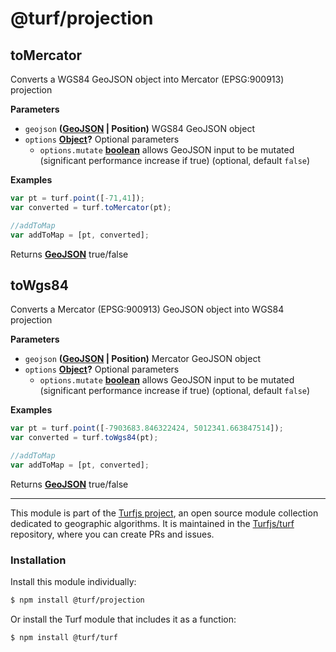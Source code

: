 # @turf/projection

<!-- Generated by documentation.js. Update this documentation by updating the source code. -->

## toMercator

Converts a WGS84 GeoJSON object into Mercator (EPSG:900913) projection

**Parameters**

-   `geojson` **([GeoJSON](http://geojson.org/geojson-spec.html#geojson-objects) | Position)** WGS84 GeoJSON object
-   `options` **[Object](https://developer.mozilla.org/en-US/docs/Web/JavaScript/Reference/Global_Objects/Object)?** Optional parameters
    -   `options.mutate` **[boolean](https://developer.mozilla.org/en-US/docs/Web/JavaScript/Reference/Global_Objects/Boolean)** allows GeoJSON input to be mutated (significant performance increase if true) (optional, default `false`)

**Examples**

```javascript
var pt = turf.point([-71,41]);
var converted = turf.toMercator(pt);

//addToMap
var addToMap = [pt, converted];
```

Returns **[GeoJSON](http://geojson.org/geojson-spec.html#geojson-objects)** true/false

## toWgs84

Converts a Mercator (EPSG:900913) GeoJSON object into WGS84 projection

**Parameters**

-   `geojson` **([GeoJSON](http://geojson.org/geojson-spec.html#geojson-objects) | Position)** Mercator GeoJSON object
-   `options` **[Object](https://developer.mozilla.org/en-US/docs/Web/JavaScript/Reference/Global_Objects/Object)?** Optional parameters
    -   `options.mutate` **[boolean](https://developer.mozilla.org/en-US/docs/Web/JavaScript/Reference/Global_Objects/Boolean)** allows GeoJSON input to be mutated (significant performance increase if true) (optional, default `false`)

**Examples**

```javascript
var pt = turf.point([-7903683.846322424, 5012341.663847514]);
var converted = turf.toWgs84(pt);

//addToMap
var addToMap = [pt, converted];
```

Returns **[GeoJSON](http://geojson.org/geojson-spec.html#geojson-objects)** true/false

<!-- This file is automatically generated. Please don't edit it directly:
if you find an error, edit the source file (likely index.js), and re-run
./scripts/generate-readmes in the turf project. -->

---

This module is part of the [Turfjs project](http://turfjs.org/), an open source
module collection dedicated to geographic algorithms. It is maintained in the
[Turfjs/turf](https://github.com/Turfjs/turf) repository, where you can create
PRs and issues.

### Installation

Install this module individually:

```sh
$ npm install @turf/projection
```

Or install the Turf module that includes it as a function:

```sh
$ npm install @turf/turf
```
